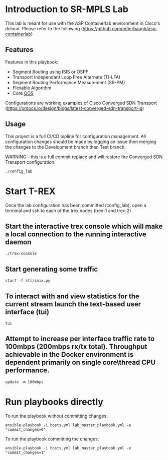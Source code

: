
# Introduction to SR-MPLS Lab
This lab is meant for use with the ASP Containerlab enviornment in Cisco's dcloud.  Please refer to the following (https://github.com/mfierbaugh/asp-containerlab)

## Features 
Features in this playbook:
 - Segment Routing using ISIS or OSPF
 - Transport Independant Loop Free Alternate (TI-LFA)
 - Segment Routing Performance Measurement (SR-PM)
 - Flexable Algorithm
 - Core [QOS](Qos.md)

Configurations are working examples of Cisco Converged SDN Transport (https://xrdocs.io/design/blogs/latest-converged-sdn-transport-ig)

## Usage
This project is a full CI/CD pipline for configuration management. All configuration changes should be made by logging an issue then merging the changes to the Development branch then Test branch.

WARNING - this is a full commit replace and will restore the Converged SDN Transport configuration.

```
./config_lab
```

# Start T-REX 
Once the lab configuration has been committed (config_lab), open a terminal and ssh to each of the trex nodes (trex-1 and trex-2)

## Start the interactive trex console which will make a local connection to the running interactive daemon
```
./trex-console
```

## Start generating some traffic
```
start -f stl/imix.py
```

## To interact with and view statistics for the current stream launch the text-based user interface (tui)
```
tui
```

## Attempt to increase per interface traffic rate to 100mbps (200mbps rx/tx total). Throughput achievable in the Docker environment is dependent primarily on single core\thread CPU performance.
```
update -m 100mbps
```

# Run playbooks directly

To run the playbook without committing changes:

    ansible-playbook -i hosts.yml lab_master_playbook.yml -e "commit_changes=0"

To run the playbook committing the changes:

    ansible-playbook -i hosts.yml lab_master_playbook.yml -e "commit_changes=1"